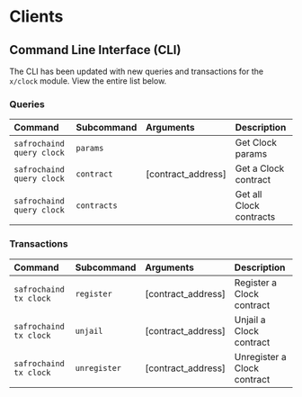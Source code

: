 <!--
order: 4
-->

# Clients

## Command Line Interface (CLI)

The CLI has been updated with new queries and transactions for the `x/clock` module. View the entire list below.

### Queries

| Command             | Subcommand  | Arguments          | Description             |
| :------------------ | :---------- | :----------------- | :---------------------- |
| `safrochaind query clock` | `params`    |                    | Get Clock params        |
| `safrochaind query clock` | `contract`  | [contract_address] | Get a Clock contract    |
| `safrochaind query clock` | `contracts` |                    | Get all Clock contracts |

### Transactions

| Command          | Subcommand   | Arguments          | Description                 |
| :--------------- | :----------- | :----------------- | :-------------------------- |
| `safrochaind tx clock` | `register`   | [contract_address] | Register a Clock contract   |
| `safrochaind tx clock` | `unjail`     | [contract_address] | Unjail a Clock contract     |
| `safrochaind tx clock` | `unregister` | [contract_address] | Unregister a Clock contract |